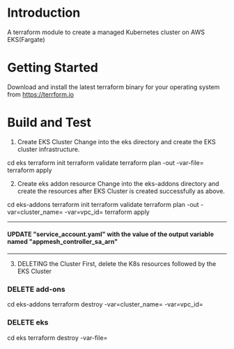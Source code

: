 # Introduction 
A terraform module to create a managed Kubernetes cluster on AWS EKS(Fargate)

# Getting Started
Download and install the latest terraform binary for your operating system from https://terrform.io

# Build and Test

1. Create EKS Cluster
Change into the eks directory and create the EKS cluster infrastructure.

cd eks
terraform init
terraform validate
terraform plan -out <FILENAME1> -var-file=<FILENAME>
terraform apply <FILENAME1>

2. Create eks addon resource
Change into the eks-addons directory and create the resources after EKS Cluster is created successfully as above.

cd eks-addons
terraform init
terraform validate
terraform plan -out <FILENAME2> -var=cluster_name=<CLUSTERNAME> -var=vpc_id=<VPCID> 
terraform apply <FILENAME2>

*******************************
####  UPDATE "service_account.yaml" with the value of the output variable named "appmesh_controller_sa_arn" 
*******************************

3. DELETING the Cluster
First, delete the K8s resources followed by the EKS Cluster

### DELETE add-ons
cd eks-addons
terraform destroy -var=cluster_name=<CLUSTERNAME> -var=vpc_id=<VPCID> 

### DELETE eks
cd eks
terraform destroy -var-file=<FILENAME>
